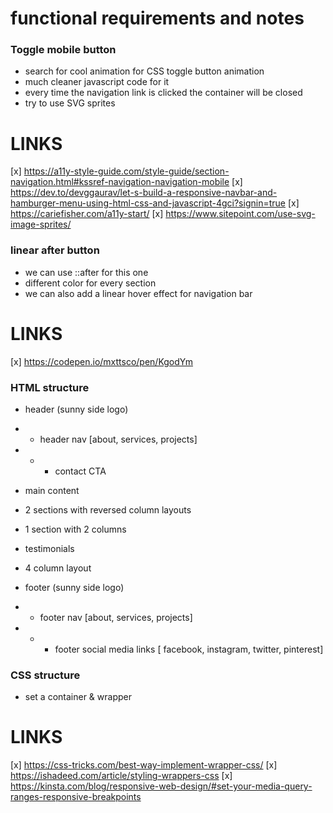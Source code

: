 # functional requirements and notes

### Toggle mobile button
- search for cool animation for CSS toggle button animation
- much cleaner javascript code for it 
- every time the navigation link is clicked the container will be closed
- try to use SVG sprites
  
# LINKS 

[x] https://a11y-style-guide.com/style-guide/section-navigation.html#kssref-navigation-navigation-mobile
[x] https://dev.to/devggaurav/let-s-build-a-responsive-navbar-and-hamburger-menu-using-html-css-and-javascript-4gci?signin=true
[x] https://cariefisher.com/a11y-start/
[x] https://www.sitepoint.com/use-svg-image-sprites/

### linear after button
- we can use ::after for this one
- different color for every section 
- we can also add a linear hover effect for navigation bar

# LINKS 

[x] https://codepen.io/mxttsco/pen/KgodYm

### HTML structure 
- header (sunny side logo)
- - header nav [about, services, projects]
- - - contact CTA

- main content
- 2 sections with reversed column layouts
- 1 section with 2 columns
- testimonials 
- 4 column layout 
  
- footer (sunny side logo)
- - footer nav [about, services, projects]
- - - footer social media links [ facebook, instagram, twitter, pinterest]

### CSS structure 
- set a container & wrapper 
  
# LINKS 

[x] https://css-tricks.com/best-way-implement-wrapper-css/
[x] https://ishadeed.com/article/styling-wrappers-css
[x] https://kinsta.com/blog/responsive-web-design/#set-your-media-query-ranges-responsive-breakpoints